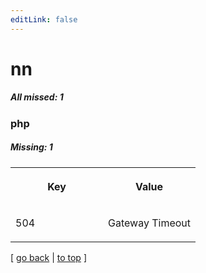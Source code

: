 ```yaml
---
editLink: false
---
```


# nn

##### All missed: 1


### php

##### Missing: 1

<table width="100%">
<tr><th width="50%">

Key

</th><th width="50%">

Value

</th></tr>
<tr><td width="50%">

504

</td><td width="50%">

Gateway Timeout

</td></tr>
</table>

[ [go back](../status.md) | [to top](#) ]

